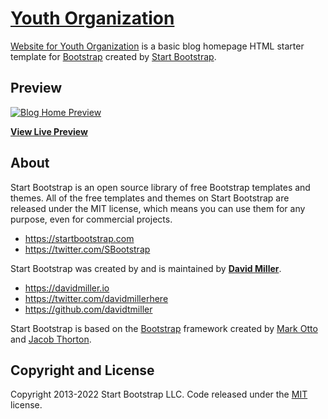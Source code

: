 # [Youth Organization](https://rachmannh.github.io/Karang-Taruna/)

[Website for Youth Organization](https://rachmannh.github.io/Karang-Taruna/) is a basic blog homepage HTML starter template for [Bootstrap](https://getbootstrap.com/) created by [Start Bootstrap](https://startbootstrap.com/).

## Preview

[![Blog Home Preview](https://assets.startbootstrap.com/img/screenshots/templates/blog-home.png)](https://rachmannh.github.io/Karang-Taruna/)

**[View Live Preview](https://rachmannh.github.io/Karang-Taruna/)**

## About

Start Bootstrap is an open source library of free Bootstrap templates and themes. All of the free templates and themes on Start Bootstrap are released under the MIT license, which means you can use them for any purpose, even for commercial projects.

-   <https://startbootstrap.com>
-   <https://twitter.com/SBootstrap>

Start Bootstrap was created by and is maintained by **[David Miller](https://davidmiller.io/)**.

-   <https://davidmiller.io>
-   <https://twitter.com/davidmillerhere>
-   <https://github.com/davidtmiller>

Start Bootstrap is based on the [Bootstrap](https://getbootstrap.com/) framework created by [Mark Otto](https://twitter.com/mdo) and [Jacob Thorton](https://twitter.com/fat).

## Copyright and License

Copyright 2013-2022 Start Bootstrap LLC. Code released under the [MIT](https://github.com/StartBootstrap/startbootstrap-blog-home/blob/master/LICENSE) license.
